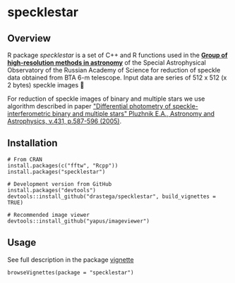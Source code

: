 # specklestar

Overview
--------

R package *specklestar* is a set of C++ and R functions used in the [**Group of high-resolution methods in astronomy**](https://www.sao.ru/Doc-en/index.html) of the Special Astrophysical Observatory
of the Russian Academy of Science for reduction of speckle data obtained from BTA 6-m telescope.
Input data are series of 512 x 512 (x 2 bytes) speckle images :stars:

For reduction of speckle images of binary and multiple stars we use algorithm described in paper
["Differential photometry of speckle-interferometric binary and multiple stars"
Pluzhnik E.A., Astronomy and Astrophysics, v.431, p.587-596 (2005)](https://www.aanda.org/articles/aa/pdf/2005/08/aa1158.pdf).

## Installation
```
# From CRAN
install.packages(c("fftw", "Rcpp"))
install.packages("specklestar")

# Development version from GitHub
install.packages("devtools")
devtools::install_github("drastega/specklestar", build_vignettes = TRUE)

# Recommended image viewer
devtools::install_github("yapus/imageviewer")
```
## Usage
See full description in the package [vignette](https://drastega.github.io/docs/specklestar_vignette.html)
```
browseVignettes(package = "specklestar")
```
